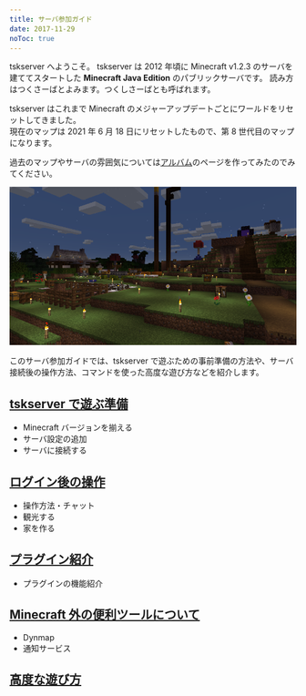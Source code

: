 ```yaml
---
title: サーバ参加ガイド
date: 2017-11-29
noToc: true
---
```


tskserver へようこそ。
tskserver は 2012 年頃に Minecraft v1.2.3 のサーバを建ててスタートした **Minecraft Java Edition** のパブリックサーバです。
読み方はつくさーばとよみます。つくしさーばとも呼ばれます。

tskserver はこれまで Minecraft のメジャーアップデートごとにワールドをリセットしてきました。  
現在のマップは 2021 年 6 月 18 日にリセットしたもので、第 8 世代目のマップになります。

過去のマップやサーバの雰囲気については[アルバム](/galleries)のページを作ってみたのでみてください。

![](/img/2021-06-29_00.28.46.png)

このサーバ参加ガイドでは、tskserver で遊ぶための事前準備の方法や、サーバ接続後の操作方法、コマンドを使った高度な遊び方などを紹介します。

## [tskserver で遊ぶ準備](/introduction/prepare)
  * Minecraft バージョンを揃える
  * サーバ設定の追加
  * サーバに接続する

## [ログイン後の操作](/introduction/day1)
  * 操作方法・チャット
  * 観光する
  * 家を作る

## [プラグイン紹介](/introduction/plugins)
  * プラグインの機能紹介

## [Minecraft 外の便利ツールについて](/introduction/tools)
  * Dynmap
  * 通知サービス

## [高度な遊び方](/introduction/advanced)

<!-- ## [サーバに接続できない場合](/faq/cannot-connect) -->
